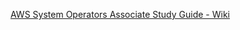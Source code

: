 
[AWS System Operators Associate Study Guide - Wiki](https://github.com/devops-dude/aws-sysops-study-guide/wiki)

